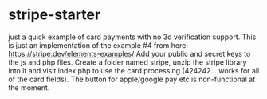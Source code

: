 # stripe-starter
just a quick example of card payments with no 3d verification support. 
This is just an implementation of the example #4 from here: https://stripe.dev/elements-examples/
Add your public and secret keys to the js and php files.
Create a folder named stripe, unzip the stripe library into it and visit index.php to use the card processing (424242... works for all of the card fields). The button for apple/google pay etc is non-functional at the moment.
